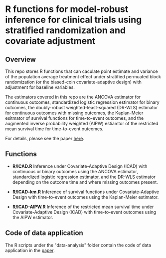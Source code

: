 # R functions for model-robust inference for clinical trials using stratified randomization and covariate adjustment

## Overview

This repo stores R functions that can caculate point estimate and variance of the population average treatment effect under stratified permuated block randomization (or the biased-coin covariate-adaptive design) with adjustment for baseline variables. 

The estimators covered in this repo are the ANCOVA estimator for continuous outcomes, standardized logistic regression estimator for binary outcomes, the doubly-robust weighted-least-squared (DR-WLS) estimator for continuous outcomes with missing outcomes, the Kaplan-Meier esitmator of survival functions for time-to-event outcomes, and the augmented inverse probability weighted (AIPW) estiamtor of the restricted mean survival time for time-to-event outcomes.

For details, please see the paper [here](https://doi.org/10.1080/01621459.2021.1981338).

## Functions

- __R/ICAD.R__ Inference under Covariate-Adaptive Design (ICAD) with continuous or binary outcomes using the ANCOVA estimator, standardized logistic regression estimator, and the DR-WLS estimator depending on the outcome time and where missing outcomes present.

- __R/ICAD-km.R__  Inference of survival functions under Covariate-Adaptive Design with time-to-event outcomes using the Kaplan-Meier estimator.

- __R/ICAD-AIPW.R__ Inference of the restricted mean survival time under Covariate-Adaptive Design (ICAD) with time-to-event outcomes using the AIPW estimator.

## Code of data application

The R scripts under the "data-analysis" folder contain the code of data application in the [paper](https://arxiv.org/abs/1910.13954).
